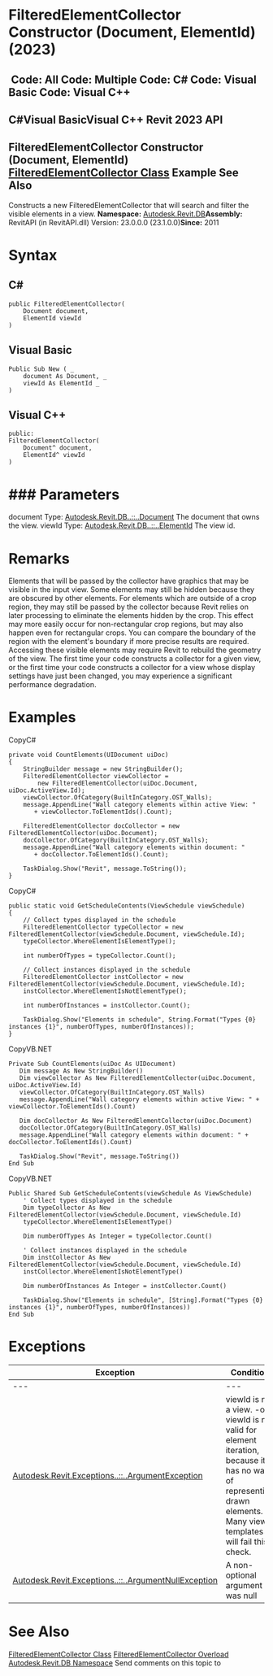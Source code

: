 # FilteredElementCollector Constructor (Document, ElementId) (2023)

﻿
 Code: All Code: Multiple Code: C# Code: Visual Basic Code: Visual C++   
---  
C#Visual BasicVisual C++
Revit 2023 API  
---  
FilteredElementCollector Constructor (Document, ElementId)  
[FilteredElementCollector Class](263cf06b-98be-6f91-c4da-fb47d01688f3.md "FilteredElementCollector Class") Example See Also  
---  
Constructs a new FilteredElementCollector that will search and filter the visible elements in a view. 
**Namespace:** [Autodesk.Revit.DB](87546ba7-461b-c646-cbb1-2cb8f5bff8b2.md "Autodesk.Revit.DB Namespace")**Assembly:** RevitAPI (in RevitAPI.dll) Version: 23.0.0.0 (23.1.0.0)**Since:** 2011 
# Syntax
C#  
---  
```text
public FilteredElementCollector(
	Document document,
	ElementId viewId
)
```
  
Visual Basic  
---  
```text
Public Sub New ( _
	document As Document, _
	viewId As ElementId _
)
```
  
Visual C++  
---  
```text
public:
FilteredElementCollector(
	Document^ document, 
	ElementId^ viewId
)
```
  
# ### Parameters
document
    Type: [Autodesk.Revit.DB..::..Document](db03274b-a107-aa32-9034-f3e0df4bb1ec.md "Document Class") The document that owns the view. 
viewId
    Type: [Autodesk.Revit.DB..::..ElementId](44f3f7b1-3229-3404-93c9-dc5e70337dd6.md "ElementId Class") The view id. 
# Remarks
Elements that will be passed by the collector have graphics that may be visible in the input view. Some elements may still be hidden because they are obscured by other elements.
For elements which are outside of a crop region, they may still be passed by the collector because Revit relies on later processing to eliminate the elements hidden by the crop. This effect may more easily occur for non-rectangular crop regions, but may also happen even for rectangular crops. You can compare the boundary of the region with the element's boundary if more precise results are required.
Accessing these visible elements may require Revit to rebuild the geometry of the view. The first time your code constructs a collector for a given view, or the first time your code constructs a collector for a view whose display settings have just been changed, you may experience a significant performance degradation.
# Examples
CopyC#
```text
private void CountElements(UIDocument uiDoc)
{
    StringBuilder message = new StringBuilder();
    FilteredElementCollector viewCollector = 
        new FilteredElementCollector(uiDoc.Document, uiDoc.ActiveView.Id);
    viewCollector.OfCategory(BuiltInCategory.OST_Walls);
    message.AppendLine("Wall category elements within active View: "
       + viewCollector.ToElementIds().Count);

    FilteredElementCollector docCollector = new FilteredElementCollector(uiDoc.Document);
    docCollector.OfCategory(BuiltInCategory.OST_Walls);
    message.AppendLine("Wall category elements within document: "
       + docCollector.ToElementIds().Count);

    TaskDialog.Show("Revit", message.ToString());
}
```

CopyC#
```text
public static void GetScheduleContents(ViewSchedule viewSchedule)
{
    // Collect types displayed in the schedule
    FilteredElementCollector typeCollector = new FilteredElementCollector(viewSchedule.Document, viewSchedule.Id);
    typeCollector.WhereElementIsElementType();

    int numberOfTypes = typeCollector.Count();

    // Collect instances displayed in the schedule
    FilteredElementCollector instCollector = new FilteredElementCollector(viewSchedule.Document, viewSchedule.Id);
    instCollector.WhereElementIsNotElementType();

    int numberOfInstances = instCollector.Count();

    TaskDialog.Show("Elements in schedule", String.Format("Types {0} instances {1}", numberOfTypes, numberOfInstances));
}
```

CopyVB.NET
```text
Private Sub CountElements(uiDoc As UIDocument)
   Dim message As New StringBuilder()
   Dim viewCollector As New FilteredElementCollector(uiDoc.Document, uiDoc.ActiveView.Id)
   viewCollector.OfCategory(BuiltInCategory.OST_Walls)
   message.AppendLine("Wall category elements within active View: " + viewCollector.ToElementIds().Count)

   Dim docCollector As New FilteredElementCollector(uiDoc.Document)
   docCollector.OfCategory(BuiltInCategory.OST_Walls)
   message.AppendLine("Wall category elements within document: " + docCollector.ToElementIds().Count)

   TaskDialog.Show("Revit", message.ToString())
End Sub
```

CopyVB.NET
```text
Public Shared Sub GetScheduleContents(viewSchedule As ViewSchedule)
    ' Collect types displayed in the schedule
    Dim typeCollector As New FilteredElementCollector(viewSchedule.Document, viewSchedule.Id)
    typeCollector.WhereElementIsElementType()

    Dim numberOfTypes As Integer = typeCollector.Count()

    ' Collect instances displayed in the schedule
    Dim instCollector As New FilteredElementCollector(viewSchedule.Document, viewSchedule.Id)
    instCollector.WhereElementIsNotElementType()

    Dim numberOfInstances As Integer = instCollector.Count()

    TaskDialog.Show("Elements in schedule", [String].Format("Types {0} instances {1}", numberOfTypes, numberOfInstances))
End Sub
```

# Exceptions
| Exception | Condition |
| --- | --- |
| --- | --- |
| [Autodesk.Revit.Exceptions..::..ArgumentException](2e6e4206-97a8-dd4b-df5d-4269f4bb6088.md "ArgumentException Class") | viewId is not a view. -or- viewId is not valid for element iteration, because it has no way of representing drawn elements. Many view templates will fail this check. |
| [Autodesk.Revit.Exceptions..::..ArgumentNullException](631e1424-60f4-929b-4e52-dda9dcd26316.md "ArgumentNullException Class") | A non-optional argument was null |

# See Also
[FilteredElementCollector Class](263cf06b-98be-6f91-c4da-fb47d01688f3.md "FilteredElementCollector Class")
[FilteredElementCollector Overload](a9599101-043e-ddbc-f50a-8e55cd615daf.md "FilteredElementCollector Constructor")
[Autodesk.Revit.DB Namespace](87546ba7-461b-c646-cbb1-2cb8f5bff8b2.md "Autodesk.Revit.DB Namespace")
Send comments on this topic to 